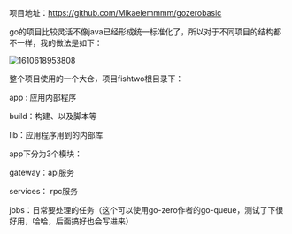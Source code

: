 项目地址：https://github.com/Mikaelemmmm/gozerobasic

go的项目比较灵活不像java已经形成统一标准化了，所以对于不同项目的结构都不一样，我的做法是如下：



![1610618953808](./images/三/1610618953808.jpg)

整个项目使用的一个大仓，项目fishtwo根目录下：

app : 应用内部程序

build：构建、以及脚本等

lib：应用程序用到的内部库



app下分为3个模块：

gateway：api服务

services： rpc服务

jobs：日常要处理的任务（这个可以使用go-zero作者的go-queue，测试了下很好用，哈哈，后面搞好也会写进来）

















